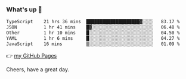 ### What's up 👋

<!--START_SECTION:waka-->

```txt
TypeScript    21 hrs 36 mins  ████████████████████▓░░░░   83.17 %
JSON          1 hr 41 mins    █▓░░░░░░░░░░░░░░░░░░░░░░░   06.48 %
Other         1 hr 10 mins    █░░░░░░░░░░░░░░░░░░░░░░░░   04.50 %
YAML          1 hr 6 mins     █░░░░░░░░░░░░░░░░░░░░░░░░   04.27 %
JavaScript    16 mins         ▒░░░░░░░░░░░░░░░░░░░░░░░░   01.09 %
```

<!--END_SECTION:waka-->

👉 [my GitHub Pages](https://ykzhukian.github.io)

Cheers, have a great day.

